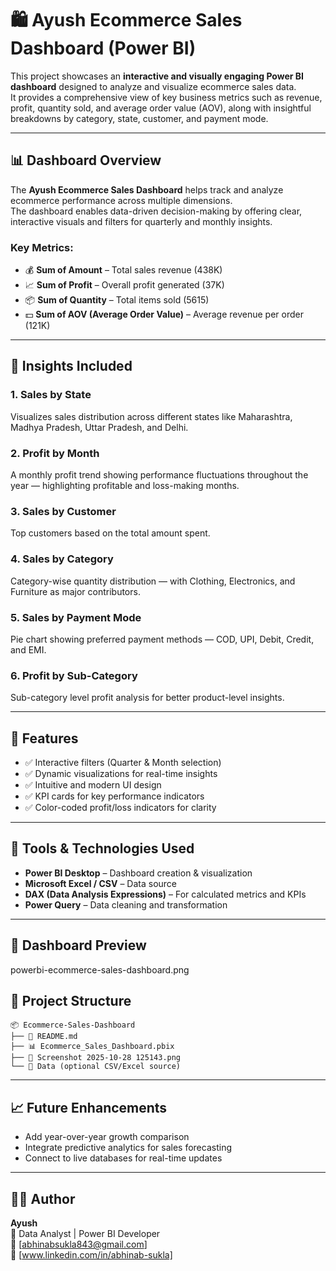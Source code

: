 # 🛍️ Ayush Ecommerce Sales Dashboard (Power BI)

This project showcases an **interactive and visually engaging Power BI dashboard** designed to analyze and visualize ecommerce sales data.  
It provides a comprehensive view of key business metrics such as revenue, profit, quantity sold, and average order value (AOV), along with insightful breakdowns by category, state, customer, and payment mode.

---

## 📊 Dashboard Overview

The **Ayush Ecommerce Sales Dashboard** helps track and analyze ecommerce performance across multiple dimensions.  
The dashboard enables data-driven decision-making by offering clear, interactive visuals and filters for quarterly and monthly insights.

### Key Metrics:

- 💰 **Sum of Amount** – Total sales revenue (438K)
- 📈 **Sum of Profit** – Overall profit generated (37K)
- 📦 **Sum of Quantity** – Total items sold (5615)
- 💵 **Sum of AOV (Average Order Value)** – Average revenue per order (121K)

---

## 📍 Insights Included

### 1. **Sales by State**

Visualizes sales distribution across different states like Maharashtra, Madhya Pradesh, Uttar Pradesh, and Delhi.

### 2. **Profit by Month**

A monthly profit trend showing performance fluctuations throughout the year — highlighting profitable and loss-making months.

### 3. **Sales by Customer**

Top customers based on the total amount spent.

### 4. **Sales by Category**

Category-wise quantity distribution — with Clothing, Electronics, and Furniture as major contributors.

### 5. **Sales by Payment Mode**

Pie chart showing preferred payment methods — COD, UPI, Debit, Credit, and EMI.

### 6. **Profit by Sub-Category**

Sub-category level profit analysis for better product-level insights.

---

## 🧭 Features

- ✅ Interactive filters (Quarter & Month selection)
- ✅ Dynamic visualizations for real-time insights
- ✅ Intuitive and modern UI design
- ✅ KPI cards for key performance indicators
- ✅ Color-coded profit/loss indicators for clarity

---

## 🧠 Tools & Technologies Used

- **Power BI Desktop** – Dashboard creation & visualization
- **Microsoft Excel / CSV** – Data source
- **DAX (Data Analysis Expressions)** – For calculated metrics and KPIs
- **Power Query** – Data cleaning and transformation

---

## 📸 Dashboard Preview

powerbi-ecommerce-sales-dashboard.png

## 📂 Project Structure

```
📦 Ecommerce-Sales-Dashboard
├── 📄 README.md
├── 📊 Ecommerce_Sales_Dashboard.pbix
├── 📸 Screenshot 2025-10-28 125143.png
└── 📁 Data (optional CSV/Excel source)
```

---

## 📈 Future Enhancements

- Add year-over-year growth comparison
- Integrate predictive analytics for sales forecasting
- Connect to live databases for real-time updates

---

## 👨‍💻 Author

**Ayush**  
💼 Data Analyst | Power BI Developer  
📧 [abhinabsukla843@gmail.com]  
🔗 [www.linkedin.com/in/abhinab-sukla]
